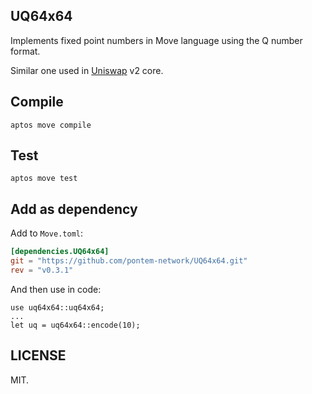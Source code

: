 ## UQ64x64

Implements fixed point numbers in Move language using the Q number format.

Similar one used in [Uniswap](https://github.com/Uniswap/v2-core/blob/master/contracts/libraries/UQ112x112.sol) v2 core.

## Compile

    aptos move compile

## Test

    aptos move test

## Add as dependency

Add to `Move.toml`:

```toml
[dependencies.UQ64x64]
git = "https://github.com/pontem-network/UQ64x64.git"
rev = "v0.3.1"
```

And then use in code:

```move
use uq64x64::uq64x64;
...
let uq = uq64x64::encode(10);
```

## LICENSE

MIT.
